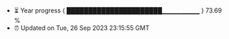 - ⏳ Year progress { ██████████████████████▁▁▁▁▁▁▁▁ } 73.69 %
- ⏰ Updated on Tue, 26 Sep 2023 23:15:55 GMT

